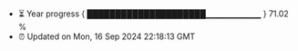 - ⏳ Year progress { █████████████████████▁▁▁▁▁▁▁▁▁ } 71.02 %
- ⏰ Updated on Mon, 16 Sep 2024 22:18:13 GMT

